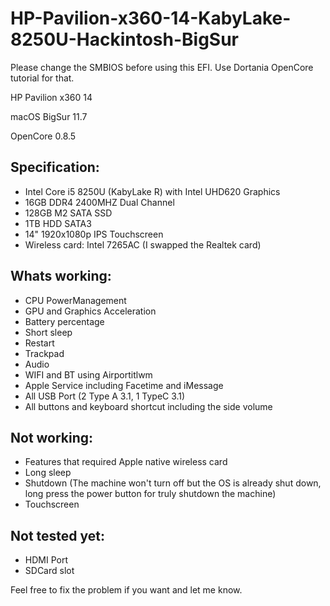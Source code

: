 # HP-Pavilion-x360-14-KabyLake-8250U-Hackintosh-BigSur

Please change the SMBIOS before using this EFI. Use Dortania OpenCore tutorial for that.

HP Pavilion x360 14

macOS BigSur 11.7

OpenCore 0.8.5

Specification:
---------------
- Intel Core i5 8250U (KabyLake R) with Intel UHD620 Graphics
- 16GB DDR4 2400MHZ Dual Channel
- 128GB M2 SATA SSD
- 1TB HDD SATA3
- 14" 1920x1080p IPS Touchscreen
- Wireless card: Intel 7265AC (I swapped the Realtek card)

Whats working:
------------
- CPU PowerManagement
- GPU and Graphics Acceleration
- Battery percentage
- Short sleep
- Restart
- Trackpad
- Audio
- WIFI and BT using Airportitlwm
- Apple Service including Facetime and iMessage
- All USB Port (2 Type A 3.1, 1 TypeC 3.1)
- All buttons and keyboard shortcut including the side volume

Not working:
------------
- Features that required Apple native wireless card
- Long sleep
- Shutdown (The machine won't turn off but the OS is already shut down, long press the power button for truly shutdown the machine)
- Touchscreen

Not tested yet:
---------
- HDMI Port
- SDCard slot

Feel free to fix the problem if you want and let me know.

